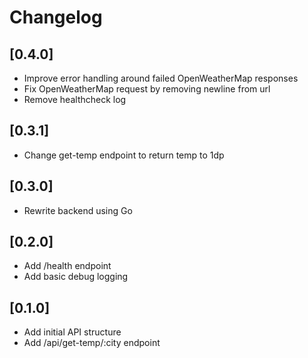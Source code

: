 # Changelog

## [0.4.0]
- Improve error handling around failed OpenWeatherMap responses
- Fix OpenWeatherMap request by removing newline from url
- Remove healthcheck log

## [0.3.1]
- Change get-temp endpoint to return temp to 1dp

## [0.3.0]
- Rewrite backend using Go

## [0.2.0]
- Add /health endpoint
- Add basic debug logging

## [0.1.0]
- Add initial API structure
- Add /api/get-temp/:city endpoint